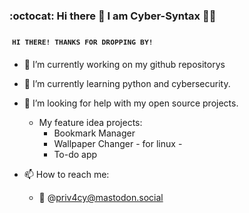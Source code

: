 ### :octocat: Hi there 👋 I am Cyber-Syntax :technologist:
###  ‎ <sup><sub><samp>HI THERE! THANKS FOR DROPPING BY!</samp></sub></sup>


- 🔭 I’m currently working on my github repositorys
- 🌱 I’m currently learning python and cybersecurity.
- 🤔 I’m looking for help with my open source projects. 
    - My feature idea projects:
        - Bookmark Manager
        - Wallpaper Changer - for linux -
        - To-do app

- 📫 How to reach me: 
    - :elephant: @priv4cy@mastodon.social  
